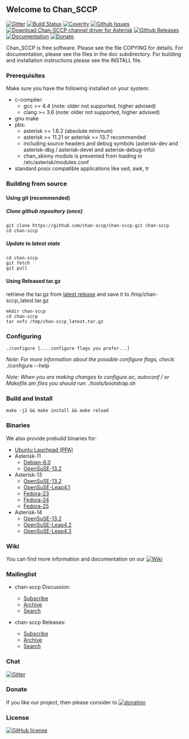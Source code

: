 ## Welcome to Chan_SCCP

[![Gitter](https://badges.gitter.im/chan-sccp/chan-sccp.svg)](https://gitter.im/chan-sccp/chan-sccp?utm_source=badge&utm_medium=badge&utm_campaign=pr-badge)
[![Build Status](http://img.shields.io/travis/chan-sccp/chan-sccp.svg?style=flat&branch=develop)](https://travis-ci.org/chan-sccp/chan-sccp)
[![Coverity](https://img.shields.io/coverity/scan/8656.svg)](https://scan.coverity.com/projects/chan-sccp)
[![Github Issues](https://img.shields.io/github/issues/chan-sccp/chan-sccp/bug.svg)](https://github.com/chan-sccp/chan-sccp/issues)
[![Download Chan-SCCP channel driver for Asterisk](https://img.shields.io/sourceforge/dt/chan-sccp-b.svg)](https://github.com/chan-sccp/chan-sccp/releases/latest)
[![Github Releases](https://img.shields.io/github/release/chan-sccp/chan-sccp.svg)](https://github.com/chan-sccp/chan-sccp/releases)
[![Documentation](https://img.shields.io/badge/docs-wiki-blue.svg)](https://github.com/chan-sccp/chan-sccp/wiki)
[![Donate](https://img.shields.io/badge/paypal-donate-yellow.svg)](https://www.paypal.com/cgi-bin/webscr?item_name=Donation+to+Chan-SCCP+channel+driver+for+Asterisk&locale.x=en_US&cmd=_donations&business=chan.sccp.b.pp%40gmail.com).

Chan_SCCP is free software. Please see the file COPYING for details.
For documentation, please see the files in the doc subdirectory.
For building and installation instructions please see the INSTALL file.

### Prerequisites
Make sure you have the following installed on your system:
- c-compiler:
  - gcc >= 4.4  (note: older not supported, higher advised)
  - clang >= 3.6  (note: older not supported, higher advised)
- gnu make
- pbx:
  - asterisk >= 1.6.2 (absolute minimum)
  - asterisk >= 11.21 or asterisk >= 13.7 recommended
  - including source headers and debug symbols (asterisk-dev and asterisk-dbg / asterisk-devel and asterisk-debug-info)
  - chan_skinny module is prevented from loading in /etc/asterisk/modules.conf
- standard posix compatible applications like sed, awk, tr

### Building from source
#### Using git (recommended)
##### Clone github repository (once)
    git clone https://github.com/chan-sccp/chan-sccp.git chan-sccp
    cd chan-sccp

##### Update to latest state
    cd chan-sccp
    git fetch
    git pull

#### Using Released tar.gz
retrieve the tar.gz from [latest release](https://github.com/chan-sccp/chan-sccp/releases/latest) and save it to /tmp/chan-sccp_latest.tar.gz

    mkdir chan-sccp
    cd chan-sccp
    tar xvfz /tmp/chan-sccp_latest.tar.gz

### Configuring
    ./configure [....configure flags you prefer...]

_Note: For more information about the possible configure flags, check:_
    ./configure --help 

_Note: When you are making changes to configure.ac, autoconf / or Makefile.am files you should run:_
    ./tools/bootstrap.sh

### Build and Install
    make -j2 && make install && make reload

### Binaries
We also provide prebuild binaries for:
- [Ubuntu Lauchpad (PPA)](https://launchpad.net/~chan-sccp-b/+archive/ubuntu/ppa)
- Asterisk-11
  - [Debian-8.0](http://download.opensuse.org/repositories/home:/chan-sccp-b:/asterisk-11/Debian_8.0/)
  - [OpenSuSE-13.2](http://download.opensuse.org/repositories/home:/chan-sccp-b:/asterisk-11/openSUSE_13.2/)
- Asterisk-13
  - [OpenSuSE-13.2](http://download.opensuse.org/repositories/home:/chan-sccp-b:/asterisk-13/openSUSE_13.2/)
  - [OpenSuSE-Leap4.1](http://download.opensuse.org/repositories/home:/chan-sccp-b:/asterisk-13/openSUSE_Leap_42.1/)
  - [Fedora-23](http://download.opensuse.org/repositories/home:/chan-sccp-b:/asterisk-13/Fedora_23/)
  - [Fedora-24](http://download.opensuse.org/repositories/home:/chan-sccp-b:/asterisk-13/Fedora_24/)
  - [Fedora-25](http://download.opensuse.org/repositories/home:/chan-sccp-b:/asterisk-13/Fedora_25/)
- Asterisk-14
  - [OpenSuSE-13.2](http://download.opensuse.org/repositories/home:/chan-sccp-b:/asterisk-14/openSUSE_13.2/)
  - [OpenSuSE-Leap4.2](http://download.opensuse.org/repositories/home:/chan-sccp-b:/asterisk-14/openSUSE_Leap_42.2/)
  - [OpenSuSE-Leap4.3](http://download.opensuse.org/repositories/home:/chan-sccp-b:/asterisk-14/openSUSE_Leap_42.3/)

### Wiki
You can find more information and documentation on our [![Wiki](https://img.shields.io/badge/Wiki-new-blue.svg)](https://github.com/chan-sccp/chan-sccp/wiki/)

### Mailinglist

- chan-sccp Discussion: 
  - [Subscribe](https://lists.sourceforge.net/lists/listinfo/chan-sccp-b-discussion)
  - [Archive](https://sourceforge.net/p/chan-sccp-b/mailman/chan-sccp-b-discussion)
  - [Search](https://sourceforge.net/p/chan-sccp-b/mailman/search/?mail_list=chan-sccp-b-discussion) 

- chan-sccp Releases: 
  - [Subscribe](https://lists.sourceforge.net/lists/listinfo/chan-sccp-b-releases)
  - [Archive](https://sourceforge.net/p/chan-sccp-b/mailman/chan-sccp-b-releases)
  - [Search](https://sourceforge.net/p/chan-sccp-b/mailman/search/?mail_list=chan-sccp-b-releases) 
  
### Chat
[![Gitter](https://badges.gitter.im/chan-sccp/chan-sccp.svg)](https://gitter.im/chan-sccp/chan-sccp?utm_source=badge&utm_medium=badge&utm_campaign=pr-badge)

### Donate
If you like our project, then please consider to 
[![donation](https://www.paypalobjects.com/webstatic/en_US/btn/btn_donate_pp_142x27.png)](https://www.paypal.com/cgi-bin/webscr?item_name=Donation+to+Chan-SCCP+channel+driver+for+Asterisk&locale.x=en_US&cmd=_donations&business=chan.sccp.b.pp%40gmail.com)

### License
[![GitHub license](https://img.shields.io/badge/license-GPL-blue.svg)](https://raw.githubusercontent.com/chan-sccp/chan-sccp/master/LICENSE)
